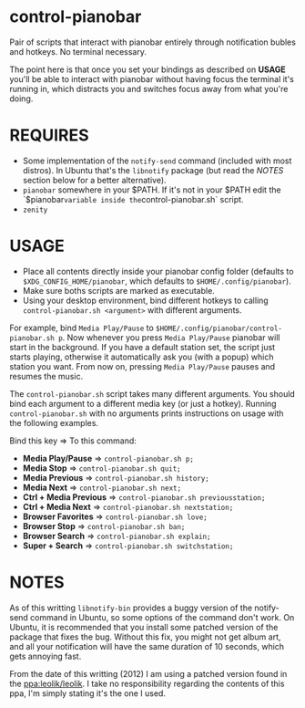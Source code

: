 control-pianobar
================

Pair of scripts that interact with pianobar entirely through
notification bubles and hotkeys. No terminal necessary.

The point here is that once you set your bindings as described on
**USAGE** you'll be able to interact with pianobar without having
focus the terminal it's running in, which distracts you and switches
focus away from what you're doing.

REQUIRES
============

 - Some implementation of the `notify-send` command (included with
   most distros). In Ubuntu that's the `libnotify` package (but read
   the *NOTES* section below for a better alternative).
 - `pianobar` somewhere in your $PATH. If it's not in your $PATH edit
   the `$pianobar` variable inside the `control-pianobar.sh` script.
 - `zenity`

USAGE
============

 - Place all contents directly inside your pianobar config folder
   (defaults to `$XDG_CONFIG_HOME/pianobar`, which defaults to
   `$HOME/.config/pianobar`).
 - Make sure boths scripts are marked as executable.   
 - Using your desktop environment, bind different hotkeys to calling
   `control-pianobar.sh <argument>` with different arguments.
   
For example, bind `Media Play/Pause` to
`$HOME/.config/pianobar/control-pianobar.sh p`. Now whenever you press
`Media Play/Pause` pianobar will start in the background. If you have
a default station set, the script just starts playing, otherwise it
automatically ask you (with a popup) which station you want. From now
on, pressing `Media Play/Pause` pauses and resumes the music.
 
The `control-pianobar.sh` script takes many different arguments. You
should bind each argument to a different media key (or just a
hotkey). Running `control-pianobar.sh` with no arguments prints
instructions on usage with the following examples.

Bind this key => To this command:
 - **Media Play/Pause** => `control-pianobar.sh p;`
 - **Media Stop** => `control-pianobar.sh quit;`
 - **Media Previous** => `control-pianobar.sh history;`
 - **Media Next** => `control-pianobar.sh next;`
 - **Ctrl + Media Previous** => `control-pianobar.sh previousstation;`
 - **Ctrl + Media Next** => `control-pianobar.sh nextstation;`
 - **Browser Favorites** => `control-pianobar.sh love;`
 - **Browser Stop** => `control-pianobar.sh ban;`
 - **Browser Search** => `control-pianobar.sh explain;`
 - **Super + Search** => `control-pianobar.sh switchstation;`


NOTES
============

As of this writting `libnotify-bin` provides a buggy version of the
notify-send command in Ubuntu, so some options of the command don't
work. On Ubuntu, it is recommended that you install some patched
version of the package that fixes the bug. Without this fix, you might
not get album art, and all your notification will have the same
duration of 10 seconds, which gets annoying fast.

From the date of this writting (2012) I am using a patched version
found in the
[ppa:leolik/leolik](http://www.webupd8.org/2010/05/finally-easy-way-to-customize-notify.html).
I take no responsibility regarding the contents of this ppa, I'm
simply stating it's the one I used.

